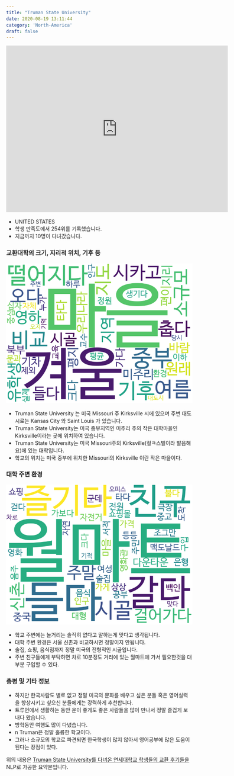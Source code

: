 ```yaml
---
title: "Truman State University"
date: 2020-08-19 13:11:44
category: 'North-America'
draft: false
---
```


<iframe
width="600"
height="450"
frameborder="0" style="border:0"
src="https://www.google.com/maps/embed/v1/place?key=AIzaSyC9e1AME-pVmWC4hBpFdu5S4dKzyepa3HQ&q=Truman+State+University&center=40.1831629,-92.5809621&zoom=14" allowfullscreen>
</iframe>

* UNITED STATES
* 학생 만족도에서 254위를 기록했습니다.
* 지금까지 10명이 다녀갔습니다. 

### 교환대학의 크기, 지리적 위치, 기후 등

![gen_info-WordCloud](../univ_wordclouds_okt/gen_info/US000182_gen_info_okt.png)

* Truman State University 는 미국 Missouri 주 Kirksville 시에 있으며 주변 대도시로는 Kansas City 와 Saint Louis 가 있습니다.
* Truman State University는 미국 중부지역인 미주리 주의 작은 대학마을인 Kirksville이라는 곳에 위치하여 있습니다.
* Truman State University는 미국 Missouri주의 Kirksville(컬ㅋ스빌이라 발음해요)에 있는 대학입니다.
* 학교의 위치는 미국 중부에 위치한 Missouri의 Kirksville 이란 작은 마을이다.


### 대학 주변 환경

![env_info-WordCloud](../univ_wordclouds_okt/env_info/US000182_env_info_okt.png)

* 학교 주변에는 놀거리는 솔직히 없다고 말하는게 맞다고 생각됩니다.
* 대학 주변 환경은 서울 신촌과 비교하시면 정말이지 안됩니다.
* 술집, 쇼핑, 음식점까지 정말 미국의 전형적인 시골입니다.
* 주변 친구들에게 부탁하면 차로 10분정도 거리에 있는 월마트에 가서 필요한것을 대부분 구입할 수 있다.


### 총평 및 기타 정보 
* 하지만 한국사람도 별로 없고 정말 미국의 문화를 배우고 싶은 분들 혹은 영어실력을 향상시키고 싶으신 분들에게는 강력하게 추천합니다.
* 트루먼에서 생활하는 동안 운이 좋게도 좋은 사람들을 많이 만나서 정말 즐겁게 보내다 왔습니다.
* 방학동안 여행도 많이 다녔습니다.
* n Truman은 정말 훌륭한 학교이다.
* 그러나 소규모의 학교로 파견되면 한국학생이 많지 않아서 영어공부에 많은 도움이 된다는 장점이 있다.


위의 내용은 [Truman State University를 다녀온 연세대학교 학생들의 교환 후기들을](http://oia.yonsei.ac.kr/partner/expReport.asp?ucode=US000182&bgbn=A) NLP로 가공한 요약본입니다. 
